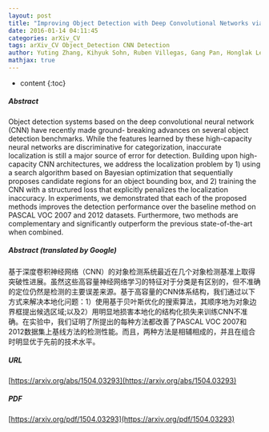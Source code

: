 ```yaml
---
layout: post
title: "Improving Object Detection with Deep Convolutional Networks via Bayesian Optimization and Structured Prediction"
date: 2016-01-14 04:11:45
categories: arXiv_CV
tags: arXiv_CV Object_Detection CNN Detection
author: Yuting Zhang, Kihyuk Sohn, Ruben Villegas, Gang Pan, Honglak Lee
mathjax: true
---
```


* content
{:toc}

##### Abstract
Object detection systems based on the deep convolutional neural network (CNN) have recently made ground- breaking advances on several object detection benchmarks. While the features learned by these high-capacity neural networks are discriminative for categorization, inaccurate localization is still a major source of error for detection. Building upon high-capacity CNN architectures, we address the localization problem by 1) using a search algorithm based on Bayesian optimization that sequentially proposes candidate regions for an object bounding box, and 2) training the CNN with a structured loss that explicitly penalizes the localization inaccuracy. In experiments, we demonstrated that each of the proposed methods improves the detection performance over the baseline method on PASCAL VOC 2007 and 2012 datasets. Furthermore, two methods are complementary and significantly outperform the previous state-of-the-art when combined.

##### Abstract (translated by Google)
基于深度卷积神经网络（CNN）的对象检测系统最近在几个对象检测基准上取得突破性进展。虽然这些高容量神经网络学习的特征对于分类是有区别的，但不准确的定位仍然是检测的主要误差来源。基于高容量的CNN体​​系结构，我们通过以下方式来解决本地化问题：1）使用基于贝叶斯优化的搜索算法，其顺序地为对象边界框提出候选区域;以及2）用明显地损害本地化的结构化损失来训练CNN不准确。在实验中，我们证明了所提出的每种方法都改善了PASCAL VOC 2007和2012数据集上基线方法的检测性能。而且，两种方法是相辅相成的，并且在组合时明显优于先前的技术水平。

##### URL
[https://arxiv.org/abs/1504.03293](https://arxiv.org/abs/1504.03293)

##### PDF
[https://arxiv.org/pdf/1504.03293](https://arxiv.org/pdf/1504.03293)

